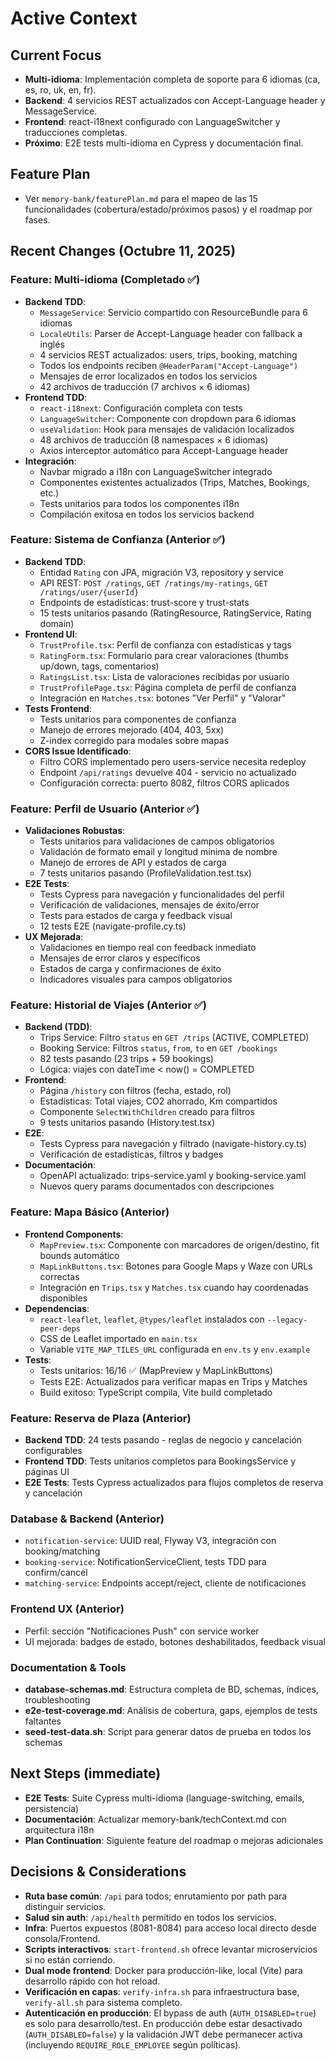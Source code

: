 # Active Context

## Current Focus
- **Multi-idioma**: Implementación completa de soporte para 6 idiomas (ca, es, ro, uk, en, fr).
- **Backend**: 4 servicios REST actualizados con Accept-Language header y MessageService.
- **Frontend**: react-i18next configurado con LanguageSwitcher y traducciones completas.
- **Próximo**: E2E tests multi-idioma en Cypress y documentación final.

## Feature Plan
- Ver `memory-bank/featurePlan.md` para el mapeo de las 15 funcionalidades (cobertura/estado/próximos pasos) y el roadmap por fases.

## Recent Changes (Octubre 11, 2025)

### Feature: Multi-idioma (Completado ✅)
- **Backend TDD**:
  - `MessageService`: Servicio compartido con ResourceBundle para 6 idiomas
  - `LocaleUtils`: Parser de Accept-Language header con fallback a inglés
  - 4 servicios REST actualizados: users, trips, booking, matching
  - Todos los endpoints reciben `@HeaderParam("Accept-Language")`
  - Mensajes de error localizados en todos los servicios
  - 42 archivos de traducción (7 archivos × 6 idiomas)
- **Frontend TDD**:
  - `react-i18next`: Configuración completa con tests
  - `LanguageSwitcher`: Componente con dropdown para 6 idiomas
  - `useValidation`: Hook para mensajes de validación localizados
  - 48 archivos de traducción (8 namespaces × 6 idiomas)
  - Axios interceptor automático para Accept-Language header
- **Integración**:
  - Navbar migrado a i18n con LanguageSwitcher integrado
  - Componentes existentes actualizados (Trips, Matches, Bookings, etc.)
  - Tests unitarios para todos los componentes i18n
  - Compilación exitosa en todos los servicios backend

### Feature: Sistema de Confianza (Anterior ✅)
- **Backend TDD**:
  - Entidad `Rating` con JPA, migración V3, repository y service
  - API REST: `POST /ratings`, `GET /ratings/my-ratings`, `GET /ratings/user/{userId}`
  - Endpoints de estadísticas: trust-score y trust-stats
  - 15 tests unitarios pasando (RatingResource, RatingService, Rating domain)
- **Frontend UI**:
  - `TrustProfile.tsx`: Perfil de confianza con estadísticas y tags
  - `RatingForm.tsx`: Formulario para crear valoraciones (thumbs up/down, tags, comentarios)
  - `RatingsList.tsx`: Lista de valoraciones recibidas por usuario
  - `TrustProfilePage.tsx`: Página completa de perfil de confianza
  - Integración en `Matches.tsx`: botones "Ver Perfil" y "Valorar"
- **Tests Frontend**:
  - Tests unitarios para componentes de confianza
  - Manejo de errores mejorado (404, 403, 5xx)
  - Z-index corregido para modales sobre mapas
- **CORS Issue Identificado**:
  - Filtro CORS implementado pero users-service necesita redeploy
  - Endpoint `/api/ratings` devuelve 404 - servicio no actualizado
  - Configuración correcta: puerto 8082, filtros CORS aplicados

### Feature: Perfil de Usuario (Anterior ✅)
- **Validaciones Robustas**:
  - Tests unitarios para validaciones de campos obligatorios
  - Validación de formato email y longitud mínima de nombre
  - Manejo de errores de API y estados de carga
  - 7 tests unitarios pasando (ProfileValidation.test.tsx)
- **E2E Tests**:
  - Tests Cypress para navegación y funcionalidades del perfil
  - Verificación de validaciones, mensajes de éxito/error
  - Tests para estados de carga y feedback visual
  - 12 tests E2E (navigate-profile.cy.ts)
- **UX Mejorada**:
  - Validaciones en tiempo real con feedback inmediato
  - Mensajes de error claros y específicos
  - Estados de carga y confirmaciones de éxito
  - Indicadores visuales para campos obligatorios

### Feature: Historial de Viajes (Anterior ✅)
- **Backend (TDD)**:
  - Trips Service: Filtro `status` en `GET /trips` (ACTIVE, COMPLETED)
  - Booking Service: Filtros `status`, `from`, `to` en `GET /bookings`
  - 82 tests pasando (23 trips + 59 bookings)
  - Lógica: viajes con dateTime < now() = COMPLETED
- **Frontend**:
  - Página `/history` con filtros (fecha, estado, rol)
  - Estadísticas: Total viajes, CO2 ahorrado, Km compartidos
  - Componente `SelectWithChildren` creado para filtros
  - 9 tests unitarios pasando (History.test.tsx)
- **E2E**:
  - Tests Cypress para navegación y filtrado (navigate-history.cy.ts)
  - Verificación de estadísticas, filtros y badges
- **Documentación**:
  - OpenAPI actualizado: trips-service.yaml y booking-service.yaml
  - Nuevos query params documentados con descripciones

### Feature: Mapa Básico (Anterior)
- **Frontend Components**:
  - `MapPreview.tsx`: Componente con marcadores de origen/destino, fit bounds automático
  - `MapLinkButtons.tsx`: Botones para Google Maps y Waze con URLs correctas
  - Integración en `Trips.tsx` y `Matches.tsx` cuando hay coordenadas disponibles
- **Dependencias**:
  - `react-leaflet`, `leaflet`, `@types/leaflet` instalados con `--legacy-peer-deps`
  - CSS de Leaflet importado en `main.tsx`
  - Variable `VITE_MAP_TILES_URL` configurada en `env.ts` y `env.example`
- **Tests**:
  - Tests unitarios: 16/16 ✅ (MapPreview y MapLinkButtons)
  - Tests E2E: Actualizados para verificar mapas en Trips y Matches
  - Build exitoso: TypeScript compila, Vite build completado

### Feature: Reserva de Plaza (Anterior)
- **Backend TDD**: 24 tests pasando - reglas de negocio y cancelación configurables
- **Frontend TDD**: Tests unitarios completos para BookingsService y páginas UI
- **E2E Tests**: Tests Cypress actualizados para flujos completos de reserva y cancelación

### Database & Backend (Anterior)
- `notification-service`: UUID real, Flyway V3, integración con booking/matching
- `booking-service`: NotificationServiceClient, tests TDD para confirm/cancel
- `matching-service`: Endpoints accept/reject, cliente de notificaciones

### Frontend UX (Anterior)
- Perfil: sección "Notificaciones Push" con service worker
- UI mejorada: badges de estado, botones deshabilitados, feedback visual

### Documentation & Tools
- **database-schemas.md**: Estructura completa de BD, schemas, índices, troubleshooting
- **e2e-test-coverage.md**: Análisis de cobertura, gaps, ejemplos de tests faltantes
- **seed-test-data.sh**: Script para generar datos de prueba en todos los schemas

## Next Steps (immediate)
- **E2E Tests**: Suite Cypress multi-idioma (language-switching, emails, persistencia)
- **Documentación**: Actualizar memory-bank/techContext.md con arquitectura i18n
- **Plan Continuation**: Siguiente feature del roadmap o mejoras adicionales

## Decisions & Considerations
- **Ruta base común**: `/api` para todos; enrutamiento por path para distinguir servicios.
- **Salud sin auth**: `/api/health` permitido en todos los servicios.
- **Infra**: Puertos expuestos (8081-8084) para acceso local directo desde consola/Frontend.
- **Scripts interactivos**: `start-frontend.sh` ofrece levantar microservicios si no están corriendo.
- **Dual mode frontend**: Docker para producción-like, local (Vite) para desarrollo rápido con hot reload.
- **Verificación en capas**: `verify-infra.sh` para infraestructura base, `verify-all.sh` para sistema completo.
 - **Autenticación en producción**: El bypass de auth (`AUTH_DISABLED=true`) es solo para desarrollo/test. En producción debe estar desactivado (`AUTH_DISABLED=false`) y la validación JWT debe permanecer activa (incluyendo `REQUIRE_ROLE_EMPLOYEE` según políticas).
